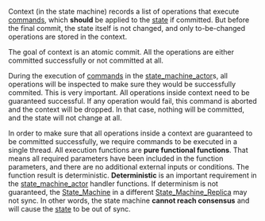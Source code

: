 Context (in the state machine) records a list of operations that execute [commands](commands.md), which **should** be applied to the [state](state.md) if committed. But before the final commit, the state itself is not changed, and only to-be-changed operations are stored in the context.

The goal of context is an atomic commit. All the operations are either committed successfully or not committed at all. 

During the execution of [commands](commands.md) in the [state_machine_actor](state_machine_actor.md)s, all operations will be inspected to make sure they would be successfully commited. This is very important. All operations inside context need to be guaranteed successful. If any operation would fail, this command is aborted and the context will be dropped. In that case, nothing will be committed, and the state will not change at all.

In order to make sure that all operations inside a context are guaranteed to be committed successfully, we require commands to be executed in a single thread. All execution functions are **pure functional functions**. That means all required parameters have been included in the function parameters, and there are no additional external inputs or conditions. The function result is deterministic. **Deterministic** is an important requirement in the [state_machine_actor](state_machine_actor.md) handler functions. If determinism is not guaranteed, the [State_Machine](State_Machine.md) in a different [State_Machine_Replica](State_Machine_Replica.md) may not sync. In other words, the state machine **cannot reach consensus** and will cause the [state](state.md) to be out of sync.
